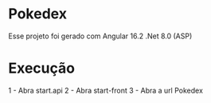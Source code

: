 # Pokedex

Esse projeto foi gerado com Angular 16.2
.Net 8.0 (ASP)


# Execução

1 - Abra start.api
2 - Abra start-front
3 - Abra a url Pokedex
